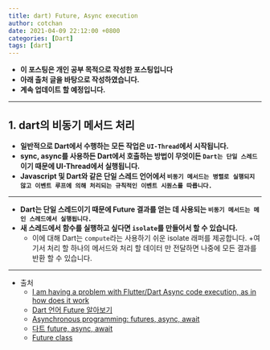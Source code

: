 ```yaml
---
title: dart) Future, Async execution
author: cotchan
date: 2021-04-09 22:12:00 +0800
categories: [Dart]
tags: [dart]   
---
```


+ **이 포스팅은 개인 공부 목적으로 작성한 포스팅입니다**
+ **아래 출처 글을 바탕으로 작성하였습니다.**
+ **계속 업데이트 할 예정입니다.**

---

## 1. dart의 비동기 메서드 처리

+ **일반적으로 Dart에서 수행하는 모든 작업은 `UI-Thread`에서 시작됩니다.**
+ **sync, async를 사용하든 Dart에서 호출하는 방법이 무엇이든 `Dart는 단일 스레드`이기 때문에 UI-Thread에서 실행됩니다.**
+ **Javascript 및 Dart와 같은 단일 스레드 언어에서 `비동기 메서드는 병렬로 실행되지 않고 이벤트 루프에 의해 처리되는 규칙적인 이벤트 시퀀스를 따릅니다.`**

---

+ **Dart는 단일 스레드이기 때문에 Future 결과를 얻는 데 사용되는 `비동기 메서드는 메인 스레드에서 실행됩니다.`**
+ **새 스레드에서 함수를 실행하고 싶다면 `isolate`를 만들어서 할 수 있습니다.**
  + 이에 대해 Dart는 `compute`라는 사용하기 쉬운 isolate 래퍼를 제공합니다. 
  +여기서 처리 할 하나의 메서드와 처리 할 데이터 만 전달하면 나중에 모든 결과를 반환 할 수 있습니다.

---

+ 출처
  + [I am having a problem with Flutter/Dart Async code execution, as in how does it work](https://stackoverflow.com/questions/61033892/i-am-having-a-problem-with-flutter-dart-async-code-execution-as-in-how-does-it)
  + [Dart 언어 Future 알아보기](https://beomseok95.tistory.com/309)
  + [Asynchronous programming: futures, async, await](https://dart.dev/codelabs/async-await)
  + [다트 future, async, await](https://brunch.co.kr/@mystoryg/134)
  + [Future class](https://api.dart.dev/stable/2.10.5/dart-async/Future-class.html#constructors)
